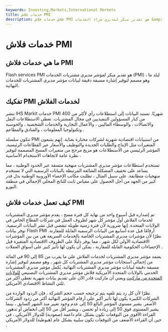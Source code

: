 ```yaml
---
keywords: Investing,Markets,International Markets
title: خدمات فلاش PMI
description: فلاش خدمات فلاش PMI هو تقدير مبكر لمديري شراء الخدمات &amp; # 39 ؛ مؤشر (PMI) لبلد.
---
```


# خدمات فلاش PMI
## ما هي خدمات فلاش PMI

Flash services PMI هو تقدير مبكر لمؤشر مديري مشتريات الخدمات (PMI) لبلد ما ، وهو مصمم لتوفير إشارة مسبقة دقيقة لبيانات مؤشر مديري المشتريات للخدمات النهائية.

## تفكيك PMI لخدمات الفلاش

تنشر IHS Markit خدمات PMI شهريًا. تستند البيانات إلى استطلاعات رأي لأكثر من 400 من كبار المسؤولين التنفيذيين في مجال المشتريات. تغطي الاستطلاعات النقل والاتصالات ، والوسطاء الماليين ، والأعمال التجارية والخدمات الشخصية ، والحوسبة وتكنولوجيا المعلومات ، والفنادق والمطاعم .

تتكون سلسلة PMI من استبيانات اقتصادية شهرية لشركات مختارة بعناية. إنهم يتتبعون المتغيرات مثل الإنتاج والطلبات الجديدة والتوظيف والأسعار عبر القطاعات الرئيسية. المؤشر الرئيسي من الاستطلاعات هو مزيج مرجح من متغيرات المسح المصممة لتوفير نظرة عامة لاتجاهات الاستخدام الأساسية .

تستخدم استطلاعات مؤشر مديري المشتريات منهجية متسقة عبر الحدود الوطنية ، مما يساعد على تخفيف المشكلة الشائعة المرتبطة بالبيانات الرسمية التي لا تستخدم منهجيات متطابقة. على سبيل المثال ، تطلبت مكاتب الإحصاء الأوروبية الوطنية بذل قدر كبير من الجهد من أجل الحصول على مقياس ثابت للناتج المحلي الإجمالي في منطقة اليورو.

## كيف تعمل خدمات فلاش PMI

تم إصداره قبل أسبوع واحد من نهاية كل فترة مسح ، يقدم مؤشر مديري المشتريات لخدمات الفلاش أول مؤشر كل شهر لظروف العمل في شركات القطاع الخاص في الولايات المتحدة. إنها ضرورية لأن فترة زمنية طويلة تنقضي قبل نشر البيانات الرسمية. توفر بيانات Flash PMI أرقامًا قبل عدة أسابيع من البيانات الرسمية القابلة للمقارنة. نظرًا لأن مؤشرات مديري المشتريات الخاصة بالخدمات السريعة هي من بين المؤشرات الاقتصادية الأولى لكل شهر ، مما يوفر دليلًا على الظروف الاقتصادية المتغيرة قبل الإحصاءات الحكومية القابلة للمقارنة ، يمكن أن يكون لها تأثير كبير على أسواق العملات .

يعتمد مؤشر مديري المشتريات لخدمات الفلاش على ما يقرب من 85 إلى 90 في المائة من إجمالي استجابات مؤشر مديري المشتريات كل شهر ، وهو مصمم لتوفير إشارة مسبقة دقيقة لبيانات مؤشر مديري المشتريات النهائية. يُكمل مؤشر مديري المشتريات الخدمي بالولايات المتحدة الأمريكية فلاش مؤشر مديري المشتريات التصنيعي [للولايات المتحدة من ماركيت](/flash-manufacturing-pmi) ويعني أن ماركيت قادر الآن على تقديم بيانات شهرية تغطي أكثر من ثلثي النشاط الاقتصادي الأمريكي.

نظرًا لأن كل رد يتم تلقيه يتم ترجيحه حسب حجم الشركة ، فإن الردود الواردة من الشركات الكبيرة يكون لها تأثير أكبر على أرقام المؤشر النهائية أكثر من ردود الشركات الأصغر. يشير مستوى المؤشر البالغ 50 إلى عدم وجود تغيير منذ الشهر السابق ، بينما يشير المستوى فوق 50 إلى زيادة أو تحسن ، ويشير أقل من 50 إلى انخفاض أو تدهور. القراءة الأقوى من التوقعات تكون بشكل عام داعمة (صعودية) للدولار الأمريكي ، في حين أن القراءة الأضعف من التوقعات تكون سلبية بشكل عام (هبوطية) للدولار الأمريكي .

